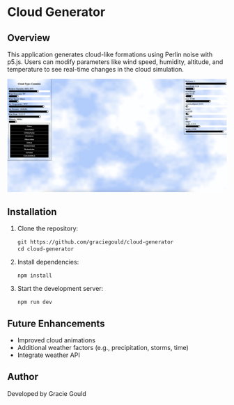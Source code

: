 # Cloud Generator

## Overview

This application generates cloud-like formations using Perlin noise with p5.js. Users can modify parameters like wind speed, humidity, altitude, and temperature to see real-time changes in the cloud simulation. 

![demo.png](demo.png)

## Installation

1. Clone the repository:
    
    ```
    git https://github.com/graciegould/cloud-generator
    cd cloud-generator
    ```
    
2. Install dependencies:
    
    ```
    npm install
    ```
    
3. Start the development server:
    
    ```
    npm run dev
    ```
    

## Future Enhancements

- Improved cloud animations
- Additional weather factors (e.g., precipitation, storms, time)
- Integrate weather API

## Author

Developed by Gracie Gould